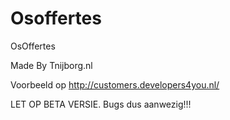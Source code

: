 Osoffertes
==========

OsOffertes

Made By Tnijborg.nl

Voorbeeld op http://customers.developers4you.nl/

LET OP BETA VERSIE. Bugs dus aanwezig!!!
